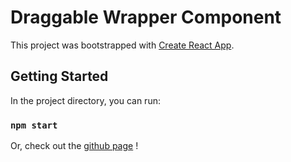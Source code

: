 # Draggable Wrapper Component

This project was bootstrapped with [Create React App](https://github.com/facebook/create-react-app).
## Getting Started

In the project directory, you can run:

### `npm start`

Or, check out the [github page](https://jessywlee.github.io/project-draggable/) !